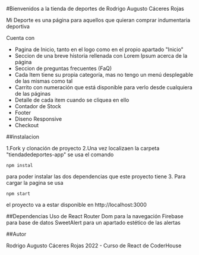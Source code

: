 #Bienvenidos a la tienda de deportes de Rodrigo Augusto Cáceres Rojas

Mi Deporte es una página para aquellos que quieran comprar indumentaria deportiva

Cuenta con 
- Pagina de Inicio, tanto en el logo como en el propio apartado "Inicio"
- Seccion de una breve historia rellenada con Lorem Ipsum acerca de la página
- Seccion de preguntas frecuentes (FaQ)
- Cada Item tiene su propia categoría, mas no tengo un menú desplegable de las mismas como tal
- Carrito con numeración que está disponible para verlo desde cualquiera de las páginas
- Detalle de cada item cuando se cliquea en ello
- Contador de Stock
- Footer
- Diseno Responsive
- Checkout

##instalacion

1.Fork y clonación de proyecto
2.Una vez localizaen la carpeta "tiendadedeportes-app" se usa el comando
 ```
 npm instal
 ```
 para poder instalar las dos dependencias que este proyecto tiene
3. Para cargar la pagina se usa 
```
npm start
```
el proyecto va a estar disponible en http://localhost:3000

##Dependencias
Uso de React Router Dom para la navegación
Firebase para base de datos
SweetAlert para un apartado estético de las alertas

##Autor

Rodrigo Augusto Cáceres Rojas
2022 - Curso de React de CoderHouse